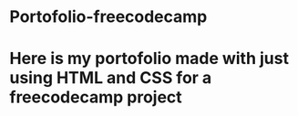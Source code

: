 # Portofolio-freecodecamp
Here is my portofolio made with just using HTML and CSS for a freecodecamp project
===============================
